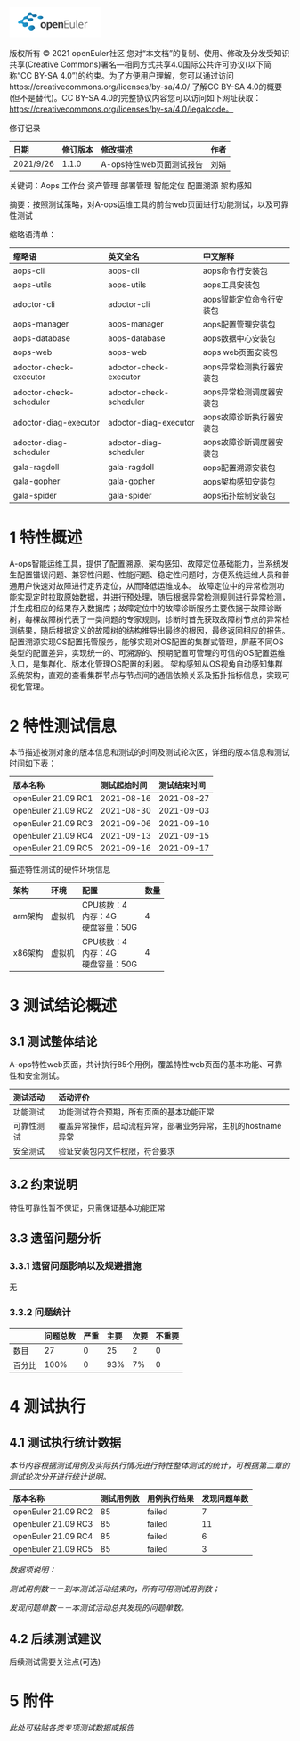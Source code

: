 ![openEuler ico](../../images/openEuler.png)

版权所有 © 2021  openEuler社区
 您对“本文档”的复制、使用、修改及分发受知识共享(Creative Commons)署名—相同方式共享4.0国际公共许可协议(以下简称“CC BY-SA 4.0”)的约束。为了方便用户理解，您可以通过访问https://creativecommons.org/licenses/by-sa/4.0/ 了解CC BY-SA 4.0的概要 (但不是替代)。CC BY-SA 4.0的完整协议内容您可以访问如下网址获取：https://creativecommons.org/licenses/by-sa/4.0/legalcode。

修订记录

| 日期       | 修订版本 | 修改描述               | 作者 |
|:----------|:--------|:----------------------|:----|
| 2021/9/26 | 1.1.0   | A-ops特性web页面测试报告 | 刘娟 |

关键词：Aops 工作台 资产管理 部署管理 智能定位 配置溯源 架构感知

摘要：按照测试策略，对A-ops运维工具的前台web页面进行功能测试，以及可靠性测试

缩略语清单：

| 缩略语                   | 英文全名                  | 中文解释               |
|:------------------------|:------------------------|:----------------------|
| aops-cli                | aops-cli                | aops命令行安装包        |
| aops-utils              | aops-utils              | aops工具安装包          |
| adoctor-cli             | adoctor-cli             | aops智能定位命令行安装包  |
| aops-manager            | aops-manager            | aops配置管理安装包       |
| aops-database           | aops-database           | aops数据中心安装包       |
| aops-web                | aops-web                | aops web页面安装包       |
| adoctor-check-executor  | adoctor-check-executor  | aops异常检测执行器安装包  |
| adoctor-check-scheduler | adoctor-check-scheduler | aops异常检测调度器安装包  |
| adoctor-diag-executor   | adoctor-diag-executor   | aops故障诊断执行器安装包  |
| adoctor-diag-scheduler  | adoctor-diag-scheduler  | aops故障诊断调度器安装包  |
| gala-ragdoll            | gala-ragdoll            | aops配置溯源安装包       |
| gala-gopher             | gala-gopher             | aops架构感知安装包       |
| gala-spider             | gala-spider             | aops拓扑绘制安装包       |


# 1     特性概述

A-ops智能运维工具，提供了配置溯源、架构感知、故障定位基础能力，当系统发生配置错误问题、兼容性问题、性能问题、稳定性问题时，方便系统运维人员和普通用户快速对故障进行定界定位，从而降低运维成本。
故障定位中的异常检测功能实现定时拉取原始数据，并进行预处理，随后根据异常检测规则进行异常检测，并生成相应的结果存入数据库；故障定位中的故障诊断服务主要依据于故障诊断树，每棵故障树代表了一类问题的专家规则，诊断时首先获取故障树节点的异常检测结果，随后根据定义的故障树的结构推导出最终的根因，最终返回相应的报告。
配置溯源实现OS配置托管服务，能够实现对OS配置的集群式管理，屏蔽不同OS类型的配置差异，实现统一的、可溯源的、预期配置可管理的可信的OS配置运维入口，是集群化、版本化管理OS配置的利器。
架构感知从OS视角自动感知集群系统架构，直观的查看集群节点与节点间的通信依赖关系及拓扑指标信息，实现可视化管理。

# 2     特性测试信息

本节描述被测对象的版本信息和测试的时间及测试轮次区，详细的版本信息和测试时间如下表：

| 版本名称               | 测试起始时间 | 测试结束时间 |
|:----------------------|:----------|:-----------|
| openEuler 21.09 RC1  | 2021-08-16 | 2021-08-27 |
| openEuler 21.09 RC2  | 2021-08-30 | 2021-09-03 |
| openEuler 21.09 RC3  | 2021-09-06 | 2021-09-10 |
| openEuler 21.09 RC4  | 2021-09-13 | 2021-09-15 |
| openEuler 21.09 RC5  | 2021-09-16 | 2021-09-17 |

描述特性测试的硬件环境信息

| 架构    | 环境   | 配置                                 | 数量 |
|:-------|:------|:-------------------------------------|:----|
| arm架构 | 虚拟机 | CPU核数：4<br>内存：4G<br>硬盘容量：50G | 4   |
| x86架构 | 虚拟机 | CPU核数：4<br>内存：4G<br>硬盘容量：50G | 4   |

# 3     测试结论概述

## 3.1   测试整体结论

A-ops特性web页面，共计执行85个用例，覆盖特性web页面的基本功能、可靠性和安全测试。

| 测试活动     | 活动评价                                            |
|:-----------|:---------------------------------------------------|
| 功能测试    | 功能测试符合预期，所有页面的基本功能正常                  |
| 可靠性测试   | 覆盖异常操作，启动流程异常，部署业务异常，主机的hostname异常 |
| 安全测试    | 验证安装包内文件权限，符合要求                          |

## 3.2   约束说明

特性可靠性暂不保证，只需保证基本功能正常

## 3.3   遗留问题分析

### 3.3.1 遗留问题影响以及规避措施

无

### 3.3.2 问题统计

|       | 问题总数 | 严重 | 主要 | 次要 | 不重要 |
|:------|:------- |:----|:----|:-----|:------|
| 数目   | 27      | 0   | 25  | 2     |  0   |
| 百分比 | 100%    | 0   | 93% | 7%    |  0   |

# 4     测试执行

## 4.1   测试执行统计数据

*本节内容根据测试用例及实际执行情况进行特性整体测试的统计，可根据第二章的测试轮次分开进行统计说明。*

| 版本名称              | 测试用例数 | 用例执行结果 | 发现问题单数 |
|:--------------------|:----------|:-----------|:-----------|
| openEuler 21.09 RC2 | 85        | failed     | 7          |
| openEuler 21.09 RC3 | 85        | failed     | 11         |
| openEuler 21.09 RC4 | 85        | failed     | 6          |
| openEuler 21.09 RC5 | 85        | failed     | 3          |

*数据项说明：*

*测试用例数－－到本测试活动结束时，所有可用测试用例数；*

*发现问题单数－－本测试活动总共发现的问题单数。*

## 4.2   后续测试建议

后续测试需要关注点(可选)

# 5     附件

*此处可粘贴各类专项测试数据或报告*

 



 

 
